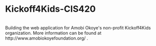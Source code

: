 Kickoff4Kids-CIS420
===================
</br>
Building the web application for Amobi Okoye's non-profit Kickoff4Kids organization. More information can be found at http://www.amobiokoyefoundation.org/ .
